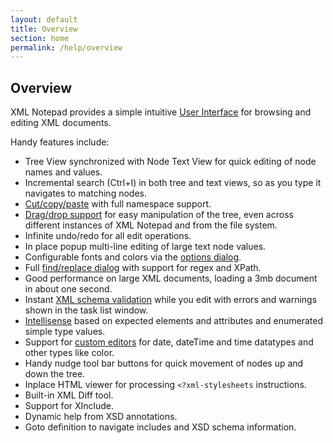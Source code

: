 ```yaml
---
layout: default
title: Overview
section: home
permalink: /help/overview
---
```


## Overview

XML Notepad provides a simple intuitive [User Interface](/XmlNotepad/help/ui) for browsing and editing XML documents.

Handy features include:

- Tree View synchronized with Node Text View for quick editing of node names and values.
- Incremental search (Ctrl+I) in both tree and text views, so as you type it navigates to matching nodes.
- [Cut/copy/paste](/XmlNotepad/help/clipboard) with full namespace support.
- [Drag/drop support](/XmlNotepad/help/dragdrop) for easy manipulation of the tree, even across different instances of XML Notepad and from the file system.
- Infinite undo/redo for all edit operations.
- In place popup multi-line editing of large text node values.
- Configurable fonts and colors via the [options dialog](/XmlNotepad/help/options).
- Full [find/replace dialog](/XmlNotepad/help/find) with support for regex and XPath.
- Good performance on large XML documents, loading a 3mb document in about one second.
- Instant [XML schema validation](/XmlNotepad/help/validation) while you edit with errors and warnings shown in the task list window.
- [Intellisense](/XmlNotepad/help/intellisense) based on expected elements and attributes and enumerated simple type values.
- Support for [custom editors](/XmlNotepad/help/customeditors) for date, dateTime and time datatypes and other types like color.
- Handy nudge tool bar buttons for quick movement of nodes up and down the tree.
- Inplace HTML viewer for processing `<?xml-stylesheets` instructions.
- Built-in XML Diff tool.
- Support for XInclude.
- Dynamic help from XSD annotations.
- Goto definition to navigate includes and XSD schema information.
